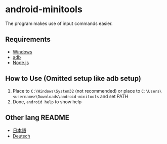 # android-minitools
The program makes use of input commands easier.
## Requirements
- [Windows](https://www.microsoft.com/ja-jp/software-download/windows10)
- [adb](https://developer.android.com/studio/releases/platform-tools#downloads)
- [Node.js](https://nodejs.org)
## How to Use (Omitted setup like adb setup)
1. Place to `C:\Windows\System32` (not recommended) or place to `C:\Users\<username>\Downloads\android-minitools` and set PATH
2. Done, `android help` to show help
## Other lang README
- [日本語](/README/ja-jp)
- [Deutsch](/README/de-de)
